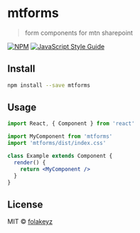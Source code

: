 # mtforms

> form components for mtn sharepoint 

[![NPM](https://img.shields.io/npm/v/mtforms.svg)](https://www.npmjs.com/package/mtforms) [![JavaScript Style Guide](https://img.shields.io/badge/code_style-standard-brightgreen.svg)](https://standardjs.com)

## Install

```bash
npm install --save mtforms
```

## Usage

```jsx
import React, { Component } from 'react'

import MyComponent from 'mtforms'
import 'mtforms/dist/index.css'

class Example extends Component {
  render() {
    return <MyComponent />
  }
}
```

## License

MIT © [folakeyz](https://github.com/folakeyz)

